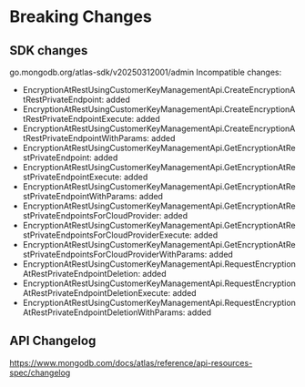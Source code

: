 # Breaking Changes

## SDK changes

go.mongodb.org/atlas-sdk/v20250312001/admin
Incompatible changes:

- EncryptionAtRestUsingCustomerKeyManagementApi.CreateEncryptionAtRestPrivateEndpoint: added
- EncryptionAtRestUsingCustomerKeyManagementApi.CreateEncryptionAtRestPrivateEndpointExecute: added
- EncryptionAtRestUsingCustomerKeyManagementApi.CreateEncryptionAtRestPrivateEndpointWithParams: added
- EncryptionAtRestUsingCustomerKeyManagementApi.GetEncryptionAtRestPrivateEndpoint: added
- EncryptionAtRestUsingCustomerKeyManagementApi.GetEncryptionAtRestPrivateEndpointExecute: added
- EncryptionAtRestUsingCustomerKeyManagementApi.GetEncryptionAtRestPrivateEndpointWithParams: added
- EncryptionAtRestUsingCustomerKeyManagementApi.GetEncryptionAtRestPrivateEndpointsForCloudProvider: added
- EncryptionAtRestUsingCustomerKeyManagementApi.GetEncryptionAtRestPrivateEndpointsForCloudProviderExecute: added
- EncryptionAtRestUsingCustomerKeyManagementApi.GetEncryptionAtRestPrivateEndpointsForCloudProviderWithParams: added
- EncryptionAtRestUsingCustomerKeyManagementApi.RequestEncryptionAtRestPrivateEndpointDeletion: added
- EncryptionAtRestUsingCustomerKeyManagementApi.RequestEncryptionAtRestPrivateEndpointDeletionExecute: added
- EncryptionAtRestUsingCustomerKeyManagementApi.RequestEncryptionAtRestPrivateEndpointDeletionWithParams: added

## API Changelog

https://www.mongodb.com/docs/atlas/reference/api-resources-spec/changelog
